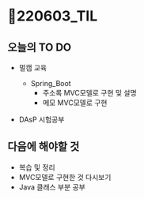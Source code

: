# 📝220603_TIL



## 오늘의 TO DO

- 멀캠 교육

  - Spring_Boot
    - 주소록 MVC모델로 구현 및 설명
    - 메모 MVC모델로 구현

- DAsP 시험공부



## 다음에 해야할 것

- 복습 및 정리
- MVC모델로 구현한 것 다시보기
- Java 클래스 부분 공부